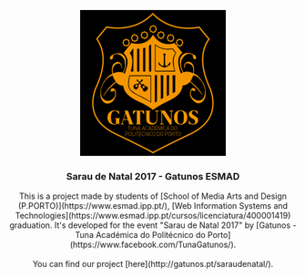 <p align="center">
  <img src="https://github.com/joaorafaelsantos/tsiw_tuna/blob/master/assets/common/images/espetaculo/gatunos_logo.png?raw=true" width=256 height=256>

  <h3 align="center"><b>Sarau de Natal 2017 - Gatunos ESMAD</b></h3>

  <p align="center">
    This is a project made by students of [School of Media Arts and Design (P.PORTO)](https://www.esmad.ipp.pt/), [Web Information Systems and Technologies](https://www.esmad.ipp.pt/cursos/licenciatura/400001419) graduation. It's developed for the event "Sarau de Natal 2017" by [Gatunos - Tuna Académica do Politécnico do Porto](https://www.facebook.com/TunaGatunos/).
    <br>
    <br>
    You can find our project [here](http://gatunos.pt/saraudenatal/).
  </p>
</p>

